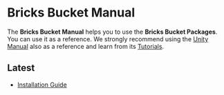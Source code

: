 # Bricks Bucket Manual

The **Bricks Bucket Manual** helps you to use the **Bricks 
Bucket Packages**. You can use it as a reference. We
strongly recommend using the
[Unity Manual](https://docs.unity3d.com/Manual) also as a
reference and learn from its
[Tutorials](https://learn.unity.com).
 
## Latest
* [Installation Guide](installation_guide.md)

